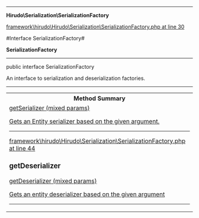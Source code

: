 

- - -

**Hirudo\Serialization\SerializationFactory**


<a href="https://github.com/JeyDotC/Hirudo/blob/master/framework/hirudo/Hirudo/Serialization/SerializationFactory.php#L30" >framework\hirudo\Hirudo\Serialization\SerializationFactory.php at line 30</a>

#Interface SerializationFactory#

**SerializationFactory**




- - -

<p class="signature"><span class='k'>public  interface</span> <span class='nx'>SerializationFactory</span></p>

<div class="comment" id="overview_description"><p>An interface to serialization and deserialization factories.</p></div>



- - -

<table id="summary_method">
<tr><th colspan="2">Method Summary</th></tr>
<tr>
<td><span class='k'></span> <span class='nx'><a href='https://github.com/JeyDotC/Hirudo/blob/master/hirudo/serialization/entityserializerbase.html>EntitySerializerBase</a></span></td>
<td class="description"><p class="name"><a href="#getserializer">getSerializer</a>(mixed params)</p><p class="description">Gets an Entity serializer based on the given argument.</p></td>
</tr>
<tr>
<td><span class='k'></span> <span class='nx'><a href='https://github.com/JeyDotC/Hirudo/blob/master/hirudo/serialization/entitydeserializerbase.html>EntityDeserializerBase</a></span></td>
<td class="description"><p class="name"><a href="#getdeserializer">getDeserializer</a>(mixed params)</p><p class="description">Gets an entity deserializer based on the given argument</p></td>
</tr>
</table>

<h2 id="detail_method">Method Detail</h2>

<a href="https://github.com/JeyDotC/Hirudo/blob/master/framework/hirudo/Hirudo/Serialization/SerializationFactory.php#L37" >framework\hirudo\Hirudo\Serialization\SerializationFactory.php at line 37</a>

<h3 id="getSerializer()">getSerializer</h3>
<span class='k'></span> <span class='nx'><a href='https://github.com/JeyDotC/Hirudo/blob/master/hirudo/serialization/entityserializerbase.html>EntitySerializerBase</a></span> <span class='nf'>getSerializer</span> (mixed params)

<div class="details">
<p>Gets an Entity serializer based on the given argument.</p>
</div>

- - -


<a href="https://github.com/JeyDotC/Hirudo/blob/master/framework/hirudo/Hirudo/Serialization/SerializationFactory.php#L44" >framework\hirudo\Hirudo\Serialization\SerializationFactory.php at line 44</a>

<h3 id="getDeserializer()">getDeserializer</h3>
<span class='k'></span> <span class='nx'><a href='https://github.com/JeyDotC/Hirudo/blob/master/hirudo/serialization/entitydeserializerbase.html>EntityDeserializerBase</a></span> <span class='nf'>getDeserializer</span> (mixed params)

<div class="details">
<p>Gets an entity deserializer based on the given argument</p>
</div>

- - -

